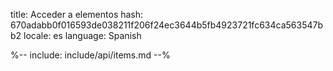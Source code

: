title: Acceder a elementos
hash: 670adabb0f016593de038211f206f24ec3644b5fb4923721fc634ca563547bb2
locale: es
language: Spanish

%-- include: include/api/items.md --%
